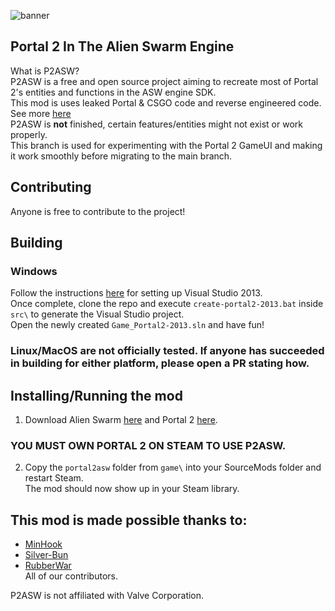 ![banner](https://github.com/EpicSentry/P2ASW/assets/82910317/f24017c3-7296-4f54-bfb8-e11281778166)
## Portal 2 In The Alien Swarm Engine
What is P2ASW?<br>
P2ASW is a free and open source project aiming to recreate most of Portal 2's entities and functions in the ASW engine SDK.<br>
This mod is uses leaked Portal & CSGO code and reverse engineered code.<br>
See more [here](https://epicteleporter.xyz/p2asw/)<br>
P2ASW is **not** finished, certain features/entities might not exist or work properly. <br>
This branch is used for experimenting with the Portal 2 GameUI and making it work smoothly before migrating to the main branch.

## Contributing
Anyone is free to contribute to the project!

## Building
### Windows
Follow the instructions [here](https://developer.valvesoftware.com/wiki/Source_SDK_2013) for setting up Visual Studio 2013.<br>
Once complete, clone the repo and execute `create-portal2-2013.bat` inside `src\` to generate the Visual Studio project.<br>
Open the newly created `Game_Portal2-2013.sln` and have fun!
### Linux/MacOS are not officially tested. If anyone has succeeded in building for either platform, please open a PR stating how.

## Installing/Running the mod
1. Download Alien Swarm [here](http://store.steampowered.com/app/620/) and Portal 2 [here](https://store.steampowered.com/app/620/Portal_2).<br>
### YOU MUST OWN PORTAL 2 ON STEAM TO USE P2ASW.
2. Copy the `portal2asw` folder from `game\` into your SourceMods folder and restart Steam.<br>
The mod should now show up in your Steam library.<br>

## This mod is made possible thanks to:
- [MinHook](https://github.com/TsudaKageyu/minhook)<br>
- [Silver-Bun](https://github.com/IcePixelx/silver-bun)<br>
- [RubberWar](https://github.com/RubberWar/Portal-2)<br>
All of our contributors.<br>

P2ASW is not affiliated with Valve Corporation.<br>
